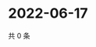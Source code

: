 # 2022-06-17

共 0 条

<!-- BEGIN WEIBO -->
<!-- 最后更新时间 Fri Jun 17 2022 07:16:20 GMT+0800 (China Standard Time) -->

<!-- END WEIBO -->
